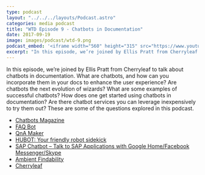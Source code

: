 ```yaml
---
type: podcast
layout: "../../../layouts/Podcast.astro"
categories: media podcast
title: "WTD Episode 9 - Chatbots in Documentation"
date: 2017-09-19
image: images/podcast/wtd-9.png
podcast_embed: '<iframe width="560" height="315" src="https://www.youtube.com/embed/0JeypT54elw" frameborder="0" allowfullscreen></iframe>'
excerpt: "In this episode, we’re joined by Ellis Pratt from Cherryleaf to talk about chatbots in documentation. What are chatbots, and how can you incorporate them in your docs to enhance the user experience? Are chatbots the next evolution of wizards? What are some examples of successful chatbots? How does one get started using chatbots in documentation? Are there chatbot services you can leverage inexpensively to try them out? These are some of the questions explored in this podcast."
---
```


In this episode, we’re joined by Ellis Pratt from Cherryleaf to talk about chatbots in documentation. What are chatbots, and how can you incorporate them in your docs to enhance the user experience? Are chatbots the next evolution of wizards? What are some examples of successful chatbots? How does one get started using chatbots in documentation? Are there chatbot services you can leverage inexpensively to try them out? These are some of the questions explored in this podcast.

<ul>
  <li><a href="https://chatbotsmagazine.com/">Chatbots Magazine</a></li>
  <li><a href="https://faqbot.co/">FAQ Bot</a></li>
  <li><a href="https://qnamaker.ai/">QnA Maker</a></li>
  <li><a href="https://hubot.github.com/">HUBOT: Your friendly robot sidekick</a></li>
  <li><a href="https://blogs.sap.com/2017/04/10/sap-tm-chatbot-talk-to-sap-tm-application-with-google-home/">SAP Chatbot – Talk to SAP Applications with Google Home/Facebook Messenger/Skype</a></li>
  <li><a href="https://shop.oreilly.com/product/9780596007652.do">Ambient Findability</a></li>
  <li><a href="https://www.cherryleaf.com/">Cherryleaf</a></li>
</ul>
